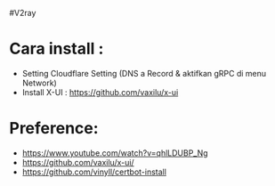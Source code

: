 #V2ray

# Cara install :
* Setting Cloudflare Setting (DNS a Record & aktifkan gRPC di menu Network)
* Install X-UI :
https://github.com/vaxilu/x-ui














# Preference:
* https://www.youtube.com/watch?v=qhlLDUBP_Ng
* https://github.com/vaxilu/x-ui/
* https://github.com/vinyll/certbot-install
